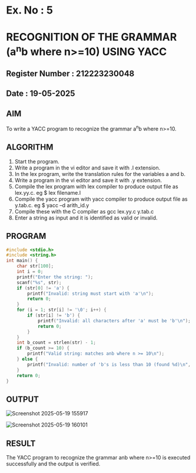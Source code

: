 # Ex. No : 5	
# RECOGNITION OF THE GRAMMAR (a<sup>n</sup>b where n>=10) USING YACC
## Register Number : 212223230048
## Date : 19-05-2025

## AIM   
To write a YACC program to recognize the grammar a<sup>n</sup>b where n>=10.

## ALGORITHM
1.	Start the program.
2.	Write a program in the vi editor and save it with .l extension.
3.	In the lex program, write the translation rules for the variables a and b.
4.	Write a program in the vi editor and save it with .y extension.
5.	Compile the lex program with lex compiler to produce output file as lex.yy.c. eg $ lex filename.l
6.	Compile the yacc program with yacc compiler to produce output file as y.tab.c. eg $ yacc –d arith_id.y
7.	Compile these with the C compiler as gcc lex.yy.c y.tab.c
8.	Enter a string as input and it is identified as valid or invalid.
 
## PROGRAM
```c
#include <stdio.h>
#include <string.h>
int main() {
    char str[100];
    int i = 0;
    printf("Enter the string: ");
    scanf("%s", str);
    if (str[0] != 'a') {
        printf("Invalid: string must start with 'a'\n");
        return 0;
    }
    for (i = 1; str[i] != '\0'; i++) {
        if (str[i] != 'b') {
            printf("Invalid: all characters after 'a' must be 'b'\n");
            return 0;
        }
    }
    int b_count = strlen(str) - 1;
    if (b_count >= 10) {
        printf("Valid string: matches anb where n >= 10\n");
    } else {
        printf("Invalid: number of 'b's is less than 10 (found %d)\n", b_count);
    }
    return 0;
}
```

## OUTPUT 
![Screenshot 2025-05-19 155917](https://github.com/user-attachments/assets/7dd41b3b-9987-4c4e-b122-ee10bf4283c3)

![Screenshot 2025-05-19 160101](https://github.com/user-attachments/assets/749b0e73-4fed-4294-8b01-a2555ae322bd)

## RESULT
The YACC program to recognize the grammar anb where n>=10 is executed successfully and the output is verified.
